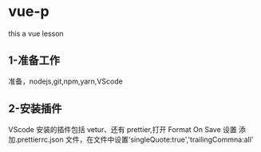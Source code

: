 # vue-p

this a vue lesson

## 1-准备工作

准备，nodejs,git,npm,yarn,VScode

## 2-安装插件

VScode 安装的插件包括 vetur、还有 prettier,打开 Format On Save 设置
添加.prettierrc.json 文件，在文件中设置'singleQuote:true','trailingCommna:all'
